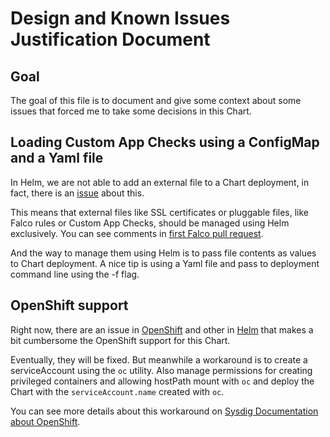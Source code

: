 # Design and Known Issues Justification Document

## Goal

The goal of this file is to document and give some context about some issues that
forced me to take some decisions in this Chart.

## Loading Custom App Checks using a ConfigMap and a Yaml file

In Helm, we are not able to add an external file to a Chart deployment, in fact,
there is an [issue](https://github.com/helm/helm/issues/3276) about this.

This means that external files like SSL certificates or pluggable files, like
Falco rules or Custom App Checks, should be managed using Helm exclusively. You
can see comments in [first Falco pull request](https://github.com/helm/charts/pull/5853).

And the way to manage them using Helm is to pass file contents as values to Chart
deployment. A nice tip is using a Yaml file and pass to deployment command line
using the -f flag.

## OpenShift support

Right now, there are an issue in [OpenShift](https://github.com/openshift/origin/issues/20788)
and other in [Helm](https://github.com/helm/helm/issues/4533) that makes a bit
cumbersome the OpenShift support for this Chart.

Eventually, they will be fixed. But meanwhile a workaround is to create a
serviceAccount using the `oc` utility. Also manage permissions for creating privileged
containers and allowing hostPath mount with `oc` and deploy the Chart with the
`serviceAccount.name` created with `oc`.

You can see more details about this workaround on [Sysdig Documentation about OpenShift](https://sysdigdocs.atlassian.net/wiki/spaces/Platform/pages/256671843/).
